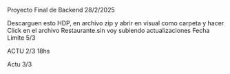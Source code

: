 Proyecto Final de Backend 28/2/2025

Descarguen esto HDP, en archivo zip y abrir en visual como carpeta y hacer Click en el archivo Restaurante.sin
voy subiendo actualizaciones
Fecha Limite 5/3

ACTU 2/3    18hs

Actu 3/3

